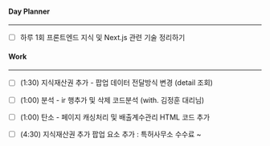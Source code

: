 
#### Day Planner
---
- [ ] 하루 1회 프론트엔드 지식 및 Next.js 관련 기술 정리하기


#### Work
---
- [ ] (1:30) 지식재산권 추가 - 팝업 데이터 전달방식 변경 (detail 조회)
- [ ] (1:00) 분석 - ir 행추가 및 삭제 코드분석 (with. 김정훈 대리님) 

- [ ] (1:00) 탄소 - 페이지 캐싱처리 및 배출계수관리 HTML 코드 추가
- [ ] (4:30) 지식재산권 추가 팝업 요소 추가 : 특허사무소 수수료 ~ 

